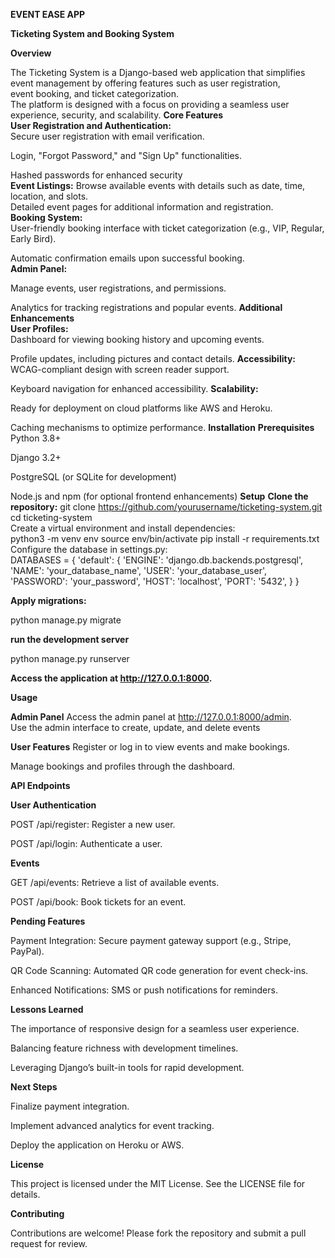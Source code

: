 **EVENT EASE APP**



**Ticketing System and Booking System**


**Overview**


The Ticketing System is a Django-based web application that simplifies event management by offering features such as user registration,<br> event booking, and ticket categorization. <br> The platform is designed with a focus on providing a seamless user experience, security, and scalability.
**Core Features** <br>
**User Registration and Authentication:** <br>
Secure user registration with email verification.<br>

Login, "Forgot Password," and "Sign Up" functionalities.<br>

Hashed passwords for enhanced security<br>
**Event Listings:**
Browse available events with details such as date, time, location, and slots.<br>
Detailed event pages for additional information and registration.<br>
**Booking System:**<br>
User-friendly booking interface with ticket categorization (e.g., VIP, Regular, Early Bird).<br>

Automatic confirmation emails upon successful booking.<br>
**Admin Panel:**


Manage events, user registrations, and permissions.


Analytics for tracking registrations and popular events.
**Additional Enhancements**<br>
**User Profiles:**<br>
Dashboard for viewing booking history and upcoming events.<br>

Profile updates, including pictures and contact details.
**Accessibility:**
WCAG-compliant design with screen reader support.

Keyboard navigation for enhanced accessibility.
**Scalability:**


Ready for deployment on cloud platforms like AWS and Heroku.

Caching mechanisms to optimize performance.
**Installation**
**Prerequisites**
Python 3.8+

Django 3.2+

PostgreSQL (or SQLite for development)

Node.js and npm (for optional frontend enhancements)
**Setup**
**Clone the repository:**
git clone https://github.com/yourusername/ticketing-system.git
cd ticketing-system
<br>
Create a virtual environment and install dependencies:
<br>
python3 -m venv env
source env/bin/activate
pip install -r requirements.txt
<br>
Configure the database in settings.py:
<br>
DATABASES = {
    'default': {
        'ENGINE': 'django.db.backends.postgresql',
        'NAME': 'your_database_name',
        'USER': 'your_database_user',
        'PASSWORD': 'your_password',
        'HOST': 'localhost',
        'PORT': '5432',
    }
}



**Apply migrations:**

python manage.py migrate


**run the development server**

python manage.py runserver

**Access the application at http://127.0.0.1:8000.**


**Usage**

**Admin Panel**
Access the admin panel at http://127.0.0.1:8000/admin.
<br>
Use the admin interface to create, update, and delete events


**User Features**
Register or log in to view events and make bookings.

Manage bookings and profiles through the dashboard.


**API Endpoints**


**User Authentication**


POST /api/register: Register a new user.

POST /api/login: Authenticate a user.


**Events**


GET /api/events: Retrieve a list of available events.

POST /api/book: Book tickets for an event.


**Pending Features**


Payment Integration: Secure payment gateway support (e.g., Stripe, PayPal).

QR Code Scanning: Automated QR code generation for event check-ins.

Enhanced Notifications: SMS or push notifications for reminders.


**Lessons Learned**


The importance of responsive design for a seamless user experience.

Balancing feature richness with development timelines.

Leveraging Django’s built-in tools for rapid development.


**Next Steps**


Finalize payment integration.

Implement advanced analytics for event tracking.

Deploy the application on Heroku or AWS.


**License**

This project is licensed under the MIT License. See the LICENSE file for details.


**Contributing**


Contributions are welcome! Please fork the repository and submit a pull request for review.